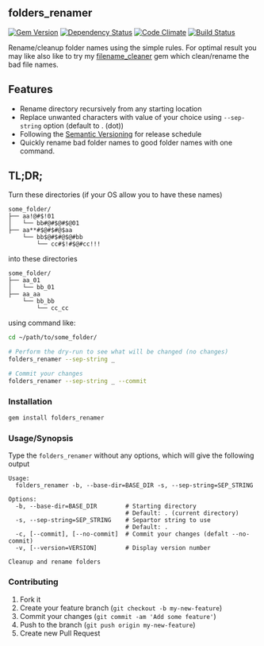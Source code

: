 ## folders_renamer

[![Gem Version](https://badge.fury.io/rb/folders_renamer.svg)][gem]
[![Dependency Status](https://gemnasium.com/agilecreativity/folders_renamer.png)][gemnasium]
[![Code Climate](https://codeclimate.com/github/agilecreativity/folders_renamer.png)][codeclimate]
[![Build Status](https://travis-ci.org/agilecreativity/folders_renamer.svg)][travis-ci]

[gem]: http://badge.fury.io/rb/folders_renamer
[gemnasium]: https://gemnasium.com/agilecreativity/folders_renamer
[codeclimate]: https://codeclimate.com/github/agilecreativity/folders_renamer
[travis-ci]: https://travis-ci.org/agilecreativity/folders_renamer

Rename/cleanup folder names using the simple rules. For optimal result you may like
also like to try my [filename_cleaner][] gem which clean/rename the bad file names.

Features
--------

- Rename directory recursively from any starting location
- Replace unwanted characters with value of your choice using `--sep-string` option (default to . (dot))
- Following the [Semantic Versioning][] for release schedule
- Quickly rename bad folder names to good folder names with one command.

TL;DR;
-----
Turn these directories (if your OS allow you to have these names)

```
some_folder/
├── aa!@#$!01
│   └── bb#@#$@#$@01
├── aa**#$@#$#@$aa
    └── bb$@#$#@$@#bb
        └── cc#$!#$@#cc!!!
```

into these directories

```
some_folder/
├── aa_01
│   └── bb_01
├── aa_aa
    └── bb_bb
        └── cc_cc

```
using command like:

```sh
cd ~/path/to/some_folder/

# Perform the dry-run to see what will be changed (no changes)
folders_renamer --sep-string _

# Commit your changes
folders_renamer --sep-string _ --commit
```

### Installation

```sh
gem install folders_renamer
```

### Usage/Synopsis

Type the `folders_renamer` without any options, which will give the following output

```
Usage:
  folders_renamer -b, --base-dir=BASE_DIR -s, --sep-string=SEP_STRING

Options:
  -b, --base-dir=BASE_DIR        # Starting directory
                                 # Default: . (current directory)
  -s, --sep-string=SEP_STRING    # Separtor string to use
                                 # Default: .
  -c, [--commit], [--no-commit]  # Commit your changes (defalt --no-commit)
  -v, [--version=VERSION]        # Display version number

Cleanup and rename folders
```

### Contributing

1. Fork it
2. Create your feature branch (`git checkout -b my-new-feature`)
3. Commit your changes (`git commit -am 'Add some feature'`)
4. Push to the branch (`git push origin my-new-feature`)
5. Create new Pull Request

[Semantic Versioning]: http://semver.org
[filename_cleaner]: http://rubygems.org/gems/filename_cleaner
